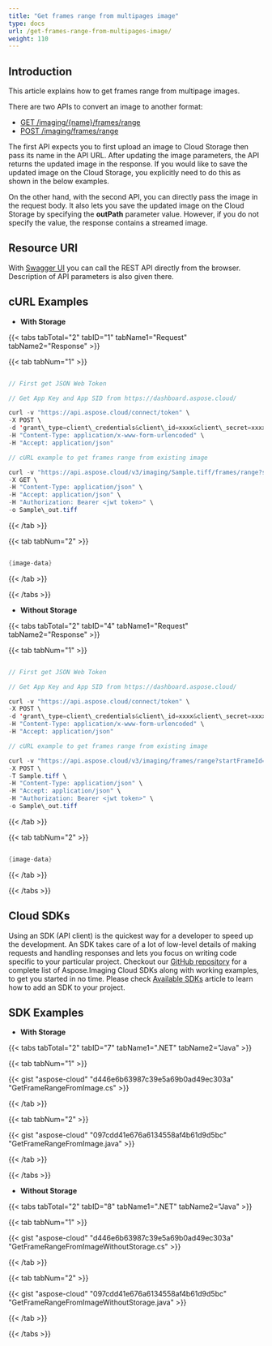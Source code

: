 ```yaml
---
title: "Get frames range from multipages image"
type: docs
url: /get-frames-range-from-multipages-image/
weight: 110
---
```


## **Introduction**
This article explains how to get frames range from multipage images. 

There are two APIs to convert an image to another format:

- [GET /imaging/{name}/frames/range](https://apireference.aspose.cloud/imaging/#/Frames/GetImageFrameRange)
- [POST /imaging/](https://apireference.aspose.cloud/imaging/#/Frames/CreateImageFrameRange)[frames/range](https://apireference.aspose.cloud/imaging/#/Frames/GetImageFrame)[](https://apireference.aspose.cloud/imaging/#/Frames/GetImageFrame)

The first API expects you to first upload an image to Cloud Storage then pass its name in the API URL. After updating the image parameters, the API returns the updated image in the response. If you would like to save the updated image on the Cloud Storage, you explicitly need to do this as shown in the below examples.

On the other hand, with the second API, you can directly pass the image in the request body. It also lets you save the updated image on the Cloud Storage by specifying the **outPath** parameter value. However, if you do not specify the value, the response contains a streamed image.
## **Resource URI**
With [Swagger UI](https://apireference.aspose.cloud/imaging/#/SaveAs) you can call the REST API directly from the browser. Description of API parameters is also given there.
## **cURL Examples**
- **With Storage**

{{< tabs tabTotal="2" tabID="1" tabName1="Request" tabName2="Response" >}}

{{< tab tabNum="1" >}}

```java

// First get JSON Web Token

// Get App Key and App SID from https://dashboard.aspose.cloud/

curl -v "https://api.aspose.cloud/connect/token" \
-X POST \
-d 'grant\_type=client\_credentials&client\_id=xxxx&client\_secret=xxxx' \
-H "Content-Type: application/x-www-form-urlencoded" \
-H "Accept: application/json"

// cURL example to get frames range from existing image

curl -v "https://api.aspose.cloud/v3/imaging/Sample.tiff/frames/range?startFrameId=1&endFrameId=3" \
-X GET \
-H "Content-Type: application/json" \
-H "Accept: application/json" \
-H "Authorization: Bearer <jwt token>" \
-o Sample\_out.tiff

```

{{< /tab >}}

{{< tab tabNum="2" >}}

```java

{image-data}

```

{{< /tab >}}

{{< /tabs >}}

- **Without Storage**

{{< tabs tabTotal="2" tabID="4" tabName1="Request" tabName2="Response" >}}

{{< tab tabNum="1" >}}

```java

// First get JSON Web Token

// Get App Key and App SID from https://dashboard.aspose.cloud/

curl -v "https://api.aspose.cloud/connect/token" \
-X POST \
-d 'grant\_type=client\_credentials&client\_id=xxxx&client\_secret=xxxx' \
-H "Content-Type: application/x-www-form-urlencoded" \
-H "Accept: application/json"

// cURL example to get frames range from existing image

curl -v "https://api.aspose.cloud/v3/imaging/frames/range?startFrameId=1&endFrameId=3" \
-X POST \
-T Sample.tiff \
-H "Content-Type: application/json" \
-H "Accept: application/json" \
-H "Authorization: Bearer <jwt token>" \
-o Sample\_out.tiff

```

{{< /tab >}}

{{< tab tabNum="2" >}}

```java

{image-data}

```

{{< /tab >}}

{{< /tabs >}}
## **Cloud SDKs**
Using an SDK (API client) is the quickest way for a developer to speed up the development. An SDK takes care of a lot of low-level details of making requests and handling responses and lets you focus on writing code specific to your particular project. Checkout our [GitHub repository](https://github.com/aspose-imaging-cloud) for a complete list of Aspose.Imaging Cloud SDKs along with working examples, to get you started in no time. Please check [Available SDKs](/available-sdks/) article to learn how to add an SDK to your project.
## **SDK Examples**
- **With Storage**

{{< tabs tabTotal="2" tabID="7" tabName1=".NET" tabName2="Java" >}}

{{< tab tabNum="1" >}}

{{< gist "aspose-cloud" "d446e6b63987c39e5a69b0ad49ec303a" "GetFrameRangeFromImage.cs" >}}

{{< /tab >}}

{{< tab tabNum="2" >}}

{{< gist "aspose-cloud" "097cdd41e676a6134558af4b61d9d5bc" "GetFrameRangeFromImage.java" >}}

{{< /tab >}}

{{< /tabs >}}

- **Without Storage**

{{< tabs tabTotal="2" tabID="8" tabName1=".NET" tabName2="Java" >}}

{{< tab tabNum="1" >}}

{{< gist "aspose-cloud" "d446e6b63987c39e5a69b0ad49ec303a" "GetFrameRangeFromImageWithoutStorage.cs" >}}

{{< /tab >}}

{{< tab tabNum="2" >}}

{{< gist "aspose-cloud" "097cdd41e676a6134558af4b61d9d5bc" "GetFrameRangeFromImageWithoutStorage.java" >}}

{{< /tab >}}

{{< /tabs >}}
